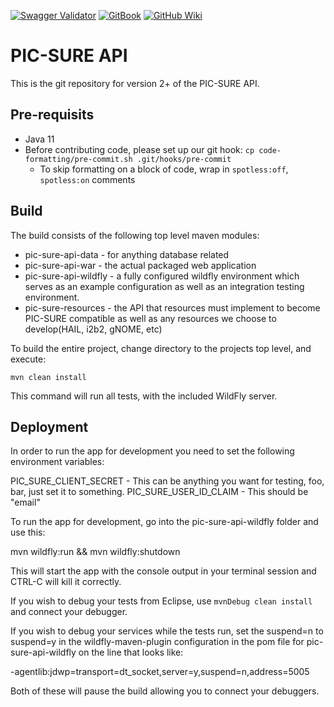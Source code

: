 [![Swagger Validator](https://img.shields.io/swagger/valid/3.0?specUrl=https://nhanes-dev.hms.harvard.edu/picsure/openapi.json)](https://app.gitbook.com/o/HwwUMljKAspjFDq5CK7G/s/meNaViOuPB9U832fUSEa/pic-sure-api)
[![GitBook](https://img.shields.io/badge/GitBook-PIC&#8209;SURE-brightgreen)](https://pic-sure.gitbook.io/pic-sure/)
[![GitHub Wiki](https://img.shields.io/badge/GitHub%20Wiki-PIC&#8209;SURE%20Home-blueviolet)](https://github.com/hms-dbmi/pic-sure/wiki)

# PIC-SURE API

This is the git repository for version 2+ of the PIC-SURE API.

## Pre-requisits

* Java 11
* Before contributing code, please set up our git hook:
  `cp code-formatting/pre-commit.sh .git/hooks/pre-commit`
    * To skip formatting on a block of code, wrap in `spotless:off`, `spotless:on` comments

## Build
The build consists of the following top level maven modules:
*  pic-sure-api-data - for anything database related
*  pic-sure-api-war - the actual packaged web application
*  pic-sure-api-wildfly - a fully configured wildfly environment which serves as an example configuration as well as an integration testing environment.
*  pic-sure-resources - the API that resources must implement to become PIC-SURE compatible as well as any resources we choose to develop(HAIL, i2b2, gNOME, etc)

To build the entire project, change directory to the projects top level, and execute:

```
mvn clean install

```

This command will run all tests, with the included WildFly server.

## Deployment

In order to run the app for development you need to set the following environment variables:

PIC_SURE_CLIENT_SECRET - This can be anything you want for testing, foo, bar, just set it to something.
PIC_SURE_USER_ID_CLAIM - This should be "email" 

To run the app for development, go into the pic-sure-api-wildfly folder and use this:

mvn wildfly:run && mvn wildfly:shutdown

This will start the app with the console output in your terminal session and CTRL-C will kill it correctly.

If you wish to debug your tests from Eclipse, use `mvnDebug clean install` and connect your debugger.

If you wish to debug your services while the tests run, set the suspend=n to suspend=y in 
the wildfly-maven-plugin configuration in the pom file for pic-sure-api-wildfly on the line that looks like:

<java-opt>-agentlib:jdwp=transport=dt_socket,server=y,suspend=n,address=5005</java-opt>
						
Both of these will pause the build allowing you to connect your debuggers.


